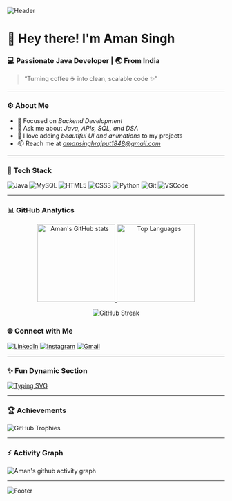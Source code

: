 <!-- HEADER BANNER (optional - upload your own to GitHub and replace the link) -->
![Header](https://capsule-render.vercel.app/api?type=waving&color=0:1e90ff,100:00fa9a&height=200&section=header&text=Aman%20Singh%20🚀&fontSize=70&fontColor=ffffff&animation=twinkling)

# 👋 Hey there! I'm Aman Singh  
### 💻 Passionate Java Developer | 🌏 From India  

> “Turning coffee ☕ into clean, scalable code ✨”

---

### ⚙ About Me  
- 🎯 Focused on *Backend Development*  
- 💬 Ask me about *Java, APIs, SQL, and DSA*  
- 🎨 I love adding *beautiful UI and animations* to my projects  
- 📫 Reach me at *amansinghrajput1848@gmail.com*

---

### 🧩 Tech Stack  

![Java](https://img.shields.io/badge/Java-ED8B00?style=for-the-badge&logo=openjdk&logoColor=white)
![MySQL](https://img.shields.io/badge/MySQL-005C84?style=for-the-badge&logo=mysql&logoColor=white)
![HTML5](https://img.shields.io/badge/HTML5-E34F26?style=for-the-badge&logo=html5&logoColor=white)
![CSS3](https://img.shields.io/badge/CSS3-1572B6?style=for-the-badge&logo=css3&logoColor=white)
![Python](https://img.shields.io/badge/Python-3776AB?style=for-the-badge&logo=python&logoColor=white)
![Git](https://img.shields.io/badge/Git-F05032?style=for-the-badge&logo=git&logoColor=white)
![VSCode](https://img.shields.io/badge/VSCode-0078d7?style=for-the-badge&logo=visualstudiocode&logoColor=white)

---

### 📊 GitHub Analytics  
<p align="center">
  <a href="https://github.com/amansingh66">
    <img src="https://github-readme-stats.vercel.app/api?username=amansingh66&show_icons=true&theme=tokyonight&include_all_commits=true&count_private=true" alt="Aman's GitHub stats" height="180"/>
  </a>
  <a href="https://github.com/amansingh66">
    <img src="https://github-readme-stats.vercel.app/api/top-langs/?username=amansingh66&layout=compact&theme=tokyonight" alt="Top Languages" height="180"/>
  </a>
</p>

<p align="center">
  <img src="https://streak-stats.demolab.com?user=amansingh66&theme=tokyonight&hide_border=true" alt="GitHub Streak" />
</p>

### 🌐 Connect with Me  

[![LinkedIn](https://img.shields.io/badge/LinkedIn-0A66C2?style=for-the-badge&logo=linkedin&logoColor=white)](https://linkedin.com/in/amansingh66)
[![Instagram](https://img.shields.io/badge/Instagram-E4405F?style=for-the-badge&logo=instagram&logoColor=white)](https://instagram.com/aman.6s._)
[![Gmail](https://img.shields.io/badge/Gmail-D14836?style=for-the-badge&logo=gmail&logoColor=white)](mailto:amansinghrajput1848@gmail.com)

---

### ✨ Fun Dynamic Section  

[![Typing SVG](https://readme-typing-svg.herokuapp.com?font=Fira+Code&size=22&pause=1000&color=00F79E&width=500&lines=Backend+Developer+💻;Java+Enthusiast+☕;Problem+Solver+🧠;Always+Learning+📚)](https://git.io/typing-svg)

---

### 🏆 Achievements  

![GitHub Trophies](https://github-profile-trophy.vercel.app/?username=amansingh66&theme=tokyonight&no-frame=true&margin-w=10)

---

### ⚡ Activity Graph  

![Aman's github activity graph](https://github-readme-activity-graph.vercel.app/graph?username=amansingh66&theme=tokyo-night)

---
<!-- FOOTER -->
![Footer](https://capsule-render.vercel.app/api?type=waving&color=0:00fa9a,100:1e90ff&height=120&section=footer)

